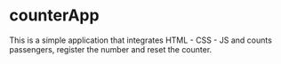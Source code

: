 # counterApp

This is a simple application that integrates HTML - CSS - JS and counts passengers, register the number and reset the counter. 
